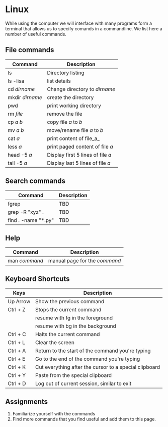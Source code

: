 # Linux

While using the computer we will interface with many programs form a
terminal that allows us to specify comands in a commandline. We list
here a number of useful commands.

## File commands

| Command | Description                    |
| ------- | ------------------------------ |
| ls      | Directory listing              |
| ls -lisa | list details |
| cd _dirname_ | Change directory to _dirname_ |
| mkdir _dirname_ | create the directory |
| pwd | print working directory |
| rm _file_ | remove the file |
| cp _a_ _b_ | copy file _a_ to _b_ |
| mv _a_ _b_ | move/rename file _a_ to _b_ |
| cat _a_ | print content of file_a_ |
| less _a_ | print paged content of file _a_ |
| head -5 _a_ | Display first 5 lines of file _a_ |
| tail -5 _a_ | Display last 5 lines of file _a_ |

## Search commands

| Command | Description |
| --- | --- |
| fgrep | TBD |
| grep -R "xyz" . | TBD |
| find . -name "\*.py" | TBD |

## Help

| Command | Description |
| --- | --- |
| man _command_ | manual page for the _command_ |

## 

## Keyboard Shortcuts

| Keys | Description |
| --- | --- |
| Up Arrow | Show the previous command |
| Ctrl + Z | Stops the current command |
|  | resume with fg in the foreground |
|  | resume with bg in the background |
| Ctrl + C | Halts the current command |
| Ctrl + L | Clear the screen |
| Ctrl + A | Return to the start of the command you're typing |
| Ctrl + E | Go to the end of the command you're typing |
| Ctrl + K | Cut everything after the cursor to a special clipboard |
| Ctrl + Y | Paste from the special clipboard |
| Ctrl + D | Log out of current session, similar to exit |

## Assignments

1. Familiarize yourself with the commands
2. Find more commands that you find useful and add them to this page. 




